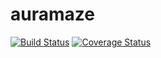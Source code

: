 # auramaze
[![Build Status](https://travis-ci.com/auramaze/auramaze.svg?branch=master)](https://travis-ci.com/auramaze/auramaze)
[![Coverage Status](https://coveralls.io/repos/github/auramaze/auramaze/badge.svg?branch=master)](https://coveralls.io/github/auramaze/auramaze?branch=master)
